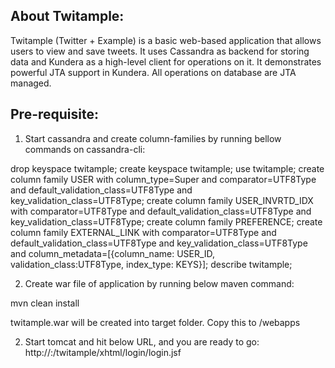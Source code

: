 About Twitample:
---------------------
Twitample (Twitter + Example) is a basic web-based application that allows users to view and save tweets.
It uses Cassandra as backend for storing data and Kundera as a high-level client for operations on it.
It demonstrates powerful JTA support in Kundera. All operations on database are JTA managed.  


Pre-requisite:
-------------------------
1. Start cassandra and create column-families by running bellow commands on cassandra-cli:

drop keyspace twitample;
create keyspace twitample;
use twitample;
create column family USER with column_type=Super and comparator=UTF8Type and default_validation_class=UTF8Type and key_validation_class=UTF8Type;
create column family USER_INVRTD_IDX with comparator=UTF8Type and default_validation_class=UTF8Type and key_validation_class=UTF8Type;
create column family PREFERENCE;
create column family EXTERNAL_LINK with comparator=UTF8Type and default_validation_class=UTF8Type and key_validation_class=UTF8Type and column_metadata=[{column_name: USER_ID, validation_class:UTF8Type, index_type: KEYS}];
describe twitample;

2. Create war file of application by running below maven command:

mvn clean install

twitample.war will be created into target folder. Copy this to <tomcat directory>/webapps

2. Start tomcat and hit below URL, and you are ready to go:
http://<your host>:<port>/twitample/xhtml/login/login.jsf
